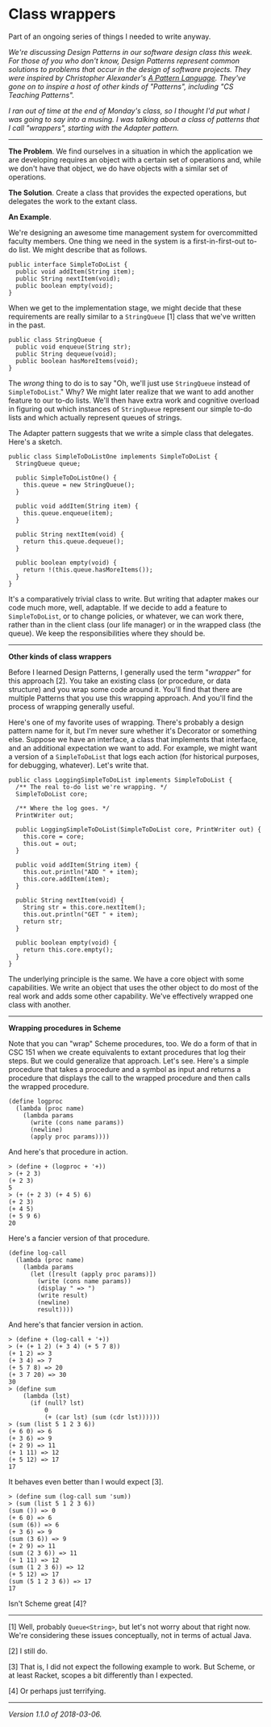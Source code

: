 Class wrappers
==============

Part of an ongoing series of things I needed to write anyway.

_We're discussing Design Patterns in our software design class this week.
For those of you who don't know, Design Patterns represent common solutions
to problems that occur in the design of software projects.  They were
inspired by Christopher Alexander's [_A Pattern Language_](http://www.patternlanguage.com/apl/aplsample/aplsample.htm).  They've gone on to inspire a
host of other kinds of "Patterns", including "CS Teaching Patterns"._

_I ran out of time at the end of Monday's class, so I thought I'd put
what I was going to say into a musing.  I was talking about a class
of patterns that I call "wrappers", starting with the Adapter pattern._

---

**The Problem**.  We find ourselves in a situation in which the application 
we are developing requires an object with a certain set of operations and,
while we don't have that object, we do have objects with a similar set of
operations.

**The Solution**.  Create a class that provides the expected operations,
but delegates the work to the extant class.

**An Example**.  

We're designing an awesome time management system for overcommitted faculty
members.  One thing we need in the system is a first-in-first-out to-do
list.  We might describe that as follows.


    public interface SimpleToDoList {
      public void addItem(String item);
      public String nextItem(void);
      public boolean empty(void);
    }

When we get to the implementation stage, we might decide that these
requirements are really similar to a `StringQueue` [1] class that we've
written in the past.

    public class StringQueue {
      public void enqueue(String str);
      public String dequeue(void);
      public boolean hasMoreItems(void);
    }

The *wrong* thing to do is to say "Oh, we'll just use `StringQueue`
instead of `SimpleToDoList`."  Why?  We might later realize that we want
to add another feature to our to-do lists.  We'll then have extra work
and cognitive overload in figuring out which instances of `StringQueue`
represent our simple to-do lists and which actually represent queues
of strings.

The Adapter pattern suggests that we write a simple class that delegates.
Here's a sketch.

    public class SimpleToDoListOne implements SimpleToDoList {
      StringQueue queue;

      public SimpleToDoListOne() {
        this.queue = new StringQueue();
      }
      
      public void addItem(String item) {
        this.queue.enqueue(item);
      }
    
      public String nextItem(void) {
        return this.queue.dequeue();
      }

      public boolean empty(void) {
        return !(this.queue.hasMoreItems());
      }
    }

It's a comparatively trivial class to write.  But writing that adapter
makes our code much more, well, adaptable.  If we decide to add a
feature to `SimpleToDoList`, or to change policies, or whatever, we
can work there, rather than in the client class (our life manager)
or in the wrapped class (the queue).  We keep the responsibilities
where they should be.

---

**Other kinds of class wrappers**

Before I learned Design Patterns, I generally used the term "*wrapper*"
for this approach [2].  You take an existing class (or procedure, or data
structure) and you wrap some code around it.  You'll find that there are
multiple Patterns that you use this wrapping approach.  And you'll find
the process of wrapping generally useful.

Here's one of my favorite uses of wrapping.  There's probably
a design pattern name for it, but I'm never sure whether it's
Decorator or something else.  Suppose we have an interface, a class
that implements that interface, and an additional expectation we want
to add.  For example, we might want a version of a `SimpleToDoList` that
logs each action (for historical purposes, for debugging, whatever).
Let's write that.

    public class LoggingSimpleToDoList implements SimpleToDoList {
      /** The real to-do list we're wrapping. */
      SimpleToDoList core;

      /** Where the log goes. */
      PrintWriter out;

      public LoggingSimpleToDoList(SimpleToDoList core, PrintWriter out) {
        this.core = core;
        this.out = out;
      }
  
      public void addItem(String item) {
        this.out.println("ADD " + item);
        this.core.addItem(item);
      }

      public String nextItem(void) {
        String str = this.core.nextItem();
        this.out.println("GET " + item);
        return str;
      }

      public boolean empty(void) {
        return this.core.empty();
      }
    }

The underlying principle is the same.  We have a core object with some
capabilities.  We write an object that uses the other object to do most
of the real work and adds some other capability.  We've effectively
wrapped one class with another.

---

**Wrapping procedures in Scheme**

Note that you can "wrap" Scheme procedures, too.  We do a form of that
in CSC 151 when we create equivalents to extant procedures that 
log their steps.  But we could generalize that approach.  Let's see.
Here's a simple procedure that takes a procedure and a symbol as input
and returns a procedure that displays the call to the wrapped procedure
and then calls the wrapped procedure.

    (define logproc
      (lambda (proc name)
        (lambda params
          (write (cons name params))
          (newline)
          (apply proc params))))

And here's that procedure in action.

    > (define + (logproc + '+))
    > (+ 2 3)
    (+ 2 3)
    5
    > (+ (+ 2 3) (+ 4 5) 6)
    (+ 2 3)
    (+ 4 5)
    (+ 5 9 6)
    20

Here's a fancier version of that procedure.

    (define log-call
      (lambda (proc name)
        (lambda params
          (let ([result (apply proc params)])
            (write (cons name params))
            (display " => ")
            (write result)
            (newline)
            result))))
    
And here's that fancier version in action.

    > (define + (log-call + '+))
    > (+ (+ 1 2) (+ 3 4) (+ 5 7 8))
    (+ 1 2) => 3
    (+ 3 4) => 7
    (+ 5 7 8) => 20
    (+ 3 7 20) => 30
    30
    > (define sum
        (lambda (lst)
          (if (null? lst)
              0
              (+ (car lst) (sum (cdr lst))))))
    > (sum (list 5 1 2 3 6))
    (+ 6 0) => 6
    (+ 3 6) => 9
    (+ 2 9) => 11
    (+ 1 11) => 12
    (+ 5 12) => 17
    17

It behaves even better than I would expect [3].

    > (define sum (log-call sum 'sum))
    > (sum (list 5 1 2 3 6))
    (sum ()) => 0
    (+ 6 0) => 6
    (sum (6)) => 6
    (+ 3 6) => 9
    (sum (3 6)) => 9
    (+ 2 9) => 11
    (sum (2 3 6)) => 11
    (+ 1 11) => 12
    (sum (1 2 3 6)) => 12
    (+ 5 12) => 17
    (sum (5 1 2 3 6)) => 17
    17

Isn't Scheme great [4]?

---

[1] Well, probably `Queue<String>`, but let's not worry about that
right now.  We're considering these issues conceptually, not in terms
of actual Java.

[2] I still do.

[3] That is, I did not expect the following example to work.  But Scheme,
or at least Racket, scopes a bit differently than I expected.

[4] Or perhaps just terrifying.

---

*Version 1.1.0 of 2018-03-06.*
